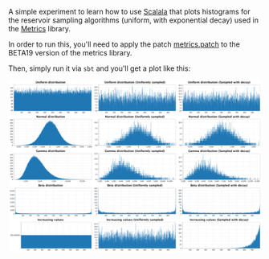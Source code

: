 A simple experiment to learn how to use [Scalala](https://github.com/scalala/Scalala) that plots histograms for the reservoir sampling algorithms (uniform, with exponential decay) used in the [Metrics](https://github.com/codahale/metrics) library.

In order to run this, you'll need to apply the patch [metrics.patch](https://github.com/tomdz/scalala-metrics-experiment/blob/master/metrics.patch) to the BETA19 version of the metrics library.

Then, simply run it via `sbt` and you'll get a plot like this:

![Plot](https://github.com/tomdz/scalala-metrics-experiment/raw/master/plot.png)
